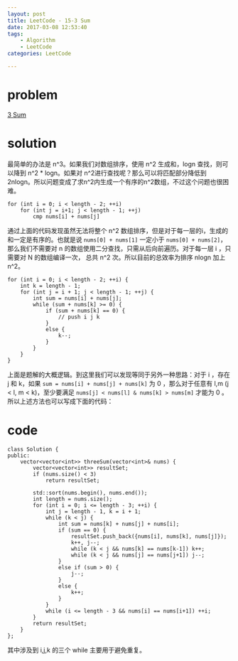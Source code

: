 ```yaml
---
layout: post
title: LeetCode - 15-3 Sum
date: 2017-03-08 12:53:40
tags:
    - Algorithm
    - LeetCode
categories: LeetCode

---
```


# problem 

[3 Sum](https://leetcode.com/problems/3sum)

<!-- more -->

# solution 

最简单的办法是 n^3。如果我们对数组排序，使用 n^2 生成和，logn 查找，则可以降到 n^2 * logn。如果对 n^2进行查找呢？那么可以将匹配部分降低到 2nlogn。所以问题变成了求n^2内生成一个有序的n^2数组，不过这个问题也很困难。

```
for (int i = 0; i < length - 2; ++i) 
    for (int j = i+1; j < length - 1; ++j) 
        cmp nums[i] + nums[j] 
```

通过上面的代码发现虽然无法将整个 n^2 数组排序，但是对于每一层的i，生成的和一定是有序的。也就是说 `nums[0] + nums[1]` 一定小于 `nums[0] + nums[2]`，那么我们不需要对 n 的数组使用二分查找，只需从后向前遍历。对于每一层 i ，只需要对 N 的数组编译一次， 总共 n^2 次。所以目前的总效率为排序 nlogn 加上 n^2。

```
for (int i = 0; i < length - 2; ++i) {
    int k = length - 1;
    for (int j = i + 1; j < length - 1; ++j) {
        int sum = nums[i] + nums[j];
        while (sum + nums[k] >= 0) {
            if (sum + nums[k] == 0) {
                // push i j k
            }
            else {
                k--;
            }
        }
    }
}
```

上面是题解的大概逻辑。到这里我们可以发现等同于另外一种思路：对于 i ，存在 j 和 k，如果 `sum = nums[i] + nums[j] + nums[k]` 为 0 ，那么对于任意有 l,m (j < l, m < k)，至少要满足 `nums[j] < nums[l] & nums[k] > nums[m]` 才能为 0 。所以上述方法也可以写成下面的代码：

# code

```
class Solution {
public:
    vector<vector<int>> threeSum(vector<int>& nums) {
        vector<vector<int>> resultSet;
        if (nums.size() < 3)
            return resultSet;
        
        std::sort(nums.begin(), nums.end());
        int length = nums.size();
        for (int i = 0; i <= length - 3; ++i) {
            int j = length - 1, k = i + 1;
            while (k < j) {
                int sum = nums[k] + nums[j] + nums[i];
                if (sum == 0) {
                    resultSet.push_back({nums[i], nums[k], nums[j]});
                    k++, j--;
                    while (k < j && nums[k] == nums[k-1]) k++;
                    while (k < j && nums[j] == nums[j+1]) j--;
                }
                else if (sum > 0) {
                    j--;
                }
                else {
                    k++;
                }
            }
            while (i <= length - 3 && nums[i] == nums[i+1]) ++i;
        }
        return resultSet;
    }
};
```

其中涉及到 i,j,k 的三个 while 主要用于避免重复。